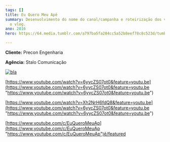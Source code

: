 ```yaml
---
tags: []
title: Eu Quero Meu Apê
summary: Desenvolvimento do nome do canal/campanha e roteirização dos vídeos para
  o vlog.
ano: 2016
hero: https://64.media.tumblr.com/a797ba5fa284cc5a52b8eef78c8c523d/tumblr_n0sns6x6X31tsd7eso2_500.jpg

---
```

**Cliente:** Precon Engenharia

**Agência:** Stalo Comunicação

[![bla](http://img.youtube.com/vi/6yycZS07ot0/0.jpg)](http://www.youtube.com/watch?v=6yycZS07ot0 "bla")

[https://www.youtube.com/watch?v=6yycZS07ot0&feature=youtu.be](https://www.youtube.com/watch?v=6yycZS07ot0&feature=youtu.be "https://www.youtube.com/watch?v=6yycZS07ot0&feature=youtu.be")

[https://www.youtube.com/watch?v=Xh2NrH6fdQ8&feature=youtu.be](https://www.youtube.com/watch?v=6yycZS07ot0&feature=youtu.be "https://www.youtube.com/watch?v=6yycZS07ot0&feature=youtu.be")

[https://www.youtube.com/c/EuQueroMeuAp](https://www.youtube.com/c/EuQueroMeuAp "https://www.youtube.com/c/EuQueroMeuAp")ê/featured